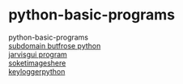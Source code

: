 # python-basic-programs
python-basic-programs <br />
[subdomain butfrose python](https://github.com/mrirfankhan/python-basic--programs/blob/main/subdomain-brutforse)<br />
[jarvisgui program ](https://github.com/mrirfankhan/python-basic--programs/tree/main/jarvisguiproject)<br />
[soketimageshere](https://github.com/mrirfankhan/python-basic--programs/tree/main/soketimagesher)<br />
[keyloggerpython](https://github.com/mrirfankhan/python-basic--programs/blob/main/keylogger.py)<br />
